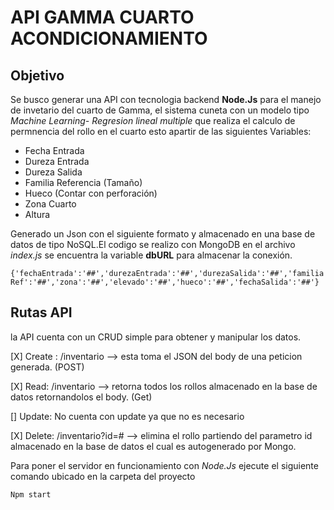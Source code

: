 # API GAMMA CUARTO ACONDICIONAMIENTO


## Objetivo
Se busco generar una API con tecnologia backend **Node.Js** para el manejo de invetario del cuarto de Gamma,
el sistema cuneta con un modelo tipo *Machine Learning- Regresion lineal multiple* que realiza el calculo de permnencia del
rollo en el cuarto esto apartir de las siguientes Variables:
  - Fecha Entrada
  - Dureza Entrada
  - Dureza Salida
  - Familia Referencia (Tamaño)
  - Hueco (Contar con perforación)
  - Zona Cuarto
  - Altura 

Generado un Json con el siguiente formato y almacenado en una base de datos de tipo NoSQL.El codigo se realizo con MongoDB en el archivo *index.js* se encuentra la variable **dbURL** para almacenar la conexión.

`{'fechaEntrada':'##','durezaEntrada':'##','durezaSalida':'##','familiaRef':'##','zona':'##','elevado':'##','hueco':'##','fechaSalida':'##'}`

## Rutas API

la API cuenta con un CRUD simple para obtener y manipular los datos.

[X]  Create : /inventario --> esta toma el JSON del body de una peticion generada. (POST)

[X]  Read: /inventario --> retorna todos los rollos almacenado en la base de datos retornandolos el body. (Get)

[] Update: No cuenta con update ya que no es necesario

[X] Delete: /inventario?id=# --> elimina el rollo partiendo del parametro id almacenado en la base de datos el cual es autogenerado por Mongo.


Para poner el servidor en funcionamiento con *Node.Js* ejecute el siguiente comando ubicado en la carpeta del proyecto

`Npm start`

